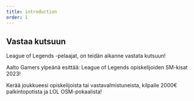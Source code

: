 ```yaml
---
title: introduction
order: 1
---
```


## Vastaa kutsuun

League of Legends -pelaajat, on teidän aikanne vastata kutsuun!

Aalto Gamers ylpeänä esittää: League of Legends opiskelijoiden SM-kisat 2023!

Kerää joukkueesi opiskelijoista tai vastavalmistuneista, kilpaile 2000€ palkintopotista ja LOL OSM-pokaalista!
